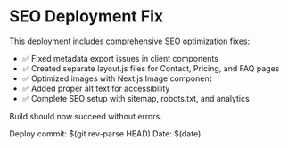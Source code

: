 # SEO Deployment Fix

This deployment includes comprehensive SEO optimization fixes:

- ✅ Fixed metadata export issues in client components
- ✅ Created separate layout.js files for Contact, Pricing, and FAQ pages
- ✅ Optimized images with Next.js Image component
- ✅ Added proper alt text for accessibility
- ✅ Complete SEO setup with sitemap, robots.txt, and analytics

Build should now succeed without errors.

Deploy commit: $(git rev-parse HEAD)
Date: $(date)
